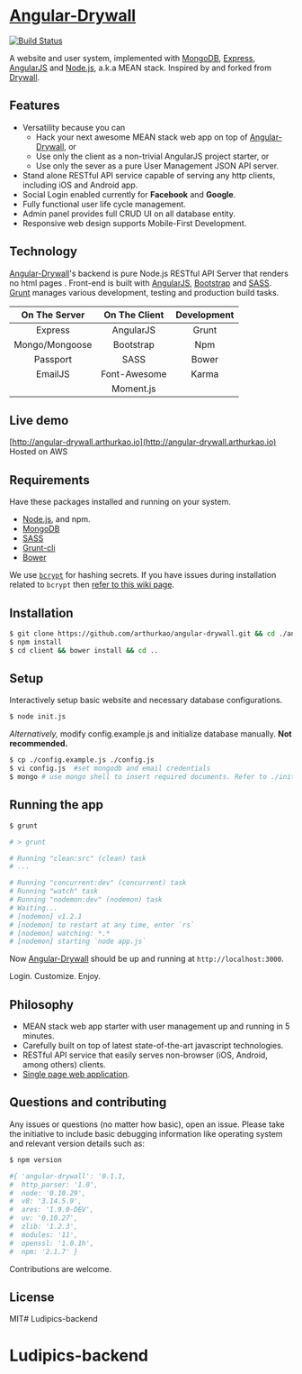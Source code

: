 # [Angular-Drywall](http://arthurkao.github.io/angular-drywall)

[![Build Status](https://travis-ci.org/arthurkao/angular-drywall.svg?branch=master)](https://travis-ci.org/arthurkao/angular-drywall)

A website and user system, implemented with [MongoDB](https://www.mongodb.org/), [Express](http://expressjs.com/), [AngularJS](https://angularjs.org/) and [Node.js](https://nodejs.org/), a.k.a MEAN stack.
Inspired by and forked from [Drywall](https://github.com/jedireza/drywall).

## Features

 - Versatility because you can
    - Hack your next awesome MEAN stack web app on top of [Angular-Drywall](http://arthurkao.github.io/angular-drywall), or
    - Use only the client as a non-trivial AngularJS project starter, or
    - Use only the sever as a pure User Management JSON API server.
 - Stand alone RESTful API service capable of serving any http clients, including iOS and Android app.
 - Social Login enabled currently for __Facebook__ and __Google__.
 - Fully functional user life cycle management.
 - Admin panel provides full CRUD UI on all database entity.
 - Responsive web design supports Mobile-First Development.

## Technology

[Angular-Drywall](http://arthurkao.github.io/angular-drywall)'s backend is pure Node.js RESTful API Server that renders no html pages . Front-end is built with [AngularJS](https://angularjs.org/), [Bootstrap](https://angular-ui.github.io/bootstrap/) and [SASS](http://sass-lang.com/).
[Grunt](http://gruntjs.com/) manages various development, testing and production build tasks.

| On The Server  | On The Client | Development |
|:--------------:|:-------------:|:-----------:|
| Express        | AngularJS     | Grunt       |
| Mongo/Mongoose | Bootstrap     | Npm         |
| Passport       | SASS          | Bower       |
| EmailJS        | Font-Awesome  | Karma       |
|                | Moment.js     |             |


## Live demo

[http://angular-drywall.arthurkao.io](http://angular-drywall.arthurkao.io)
Hosted on AWS


## Requirements

Have these packages installed and running on your system.

- [Node.js](https://nodejs.org/download/), and npm.
- [MongoDB](https://www.mongodb.org/downloads)
- [SASS](http://sass-lang.com/install)
- [Grunt-cli](http://gruntjs.com/getting-started)
- [Bower](http://bower.io/#install-bower)

We use [`bcrypt`](https://github.com/ncb000gt/node.bcrypt.js) for hashing
secrets. If you have issues during installation related to `bcrypt` then [refer
to this wiki
page](https://github.com/jedireza/drywall/wiki/bcrypt-Installation-Trouble).


## Installation
```bash
$ git clone https://github.com/arthurkao/angular-drywall.git && cd ./angular-drywall
$ npm install
$ cd client && bower install && cd ..
```

## Setup

Interactively setup basic website and necessary database configurations.
```bash
$ node init.js
```

*Alternatively,* modify config.example.js and initialize database manually. __Not recommended.__

```bash
$ cp ./config.example.js ./config.js
$ vi config.js  #set mongodb and email credentials
$ mongo # use mongo shell to insert required documents. Refer to ./init.js for the list of docs
```

## Running the app

```bash
$ grunt

# > grunt

# Running "clean:src" (clean) task
# ...

# Running "concurrent:dev" (concurrent) task
# Running "watch" task
# Running "nodemon:dev" (nodemon) task
# Waiting...
# [nodemon] v1.2.1
# [nodemon] to restart at any time, enter `rs`
# [nodemon] watching: *.*
# [nodemon] starting `node app.js`
```

Now [Angular-Drywall](http://arthurkao.github.io/angular-drywall) should be up and running at `http://localhost:3000`.

Login. Customize. Enjoy.


## Philosophy

 - MEAN stack web app starter with user management up and running in 5 minutes.
 - Carefully built on top of latest state-of-the-art javascript technologies.
 - RESTful API service that easily serves non-browser (iOS, Android, among others) clients.
 - [Single page web application](http://en.wikipedia.org/wiki/Single-page_application).


## Questions and contributing

Any issues or questions (no matter how basic), open an issue. Please take the
initiative to include basic debugging information like operating system
and relevant version details such as:

```bash
$ npm version

#{ 'angular-drywall': '0.1.1,
#  http_parser: '1.0',
#  node: '0.10.29',
#  v8: '3.14.5.9',
#  ares: '1.9.0-DEV',
#  uv: '0.10.27',
#  zlib: '1.2.3',
#  modules: '11',
#  openssl: '1.0.1h',
#  npm: '2.1.7' }
```

Contributions are welcome.


## License

MIT# Ludipics-backend
# Ludipics-backend
